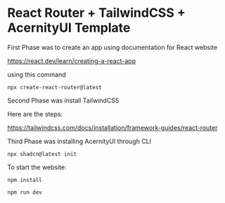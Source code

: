 # React Router + TailwindCSS + AcernityUI Template

First Phase was to create an app using documentation for React website

https://react.dev/learn/creating-a-react-app

using this command

```
npx create-react-router@latest
```


Second Phase was install TailwindCSS

Here are the steps:

https://tailwindcss.com/docs/installation/framework-guides/react-router


Third Phase was installing AcernityUI through CLI 

```
npx shadcn@latest init
```


To start the website:

```
npm install
```

```
npm run dev
```


